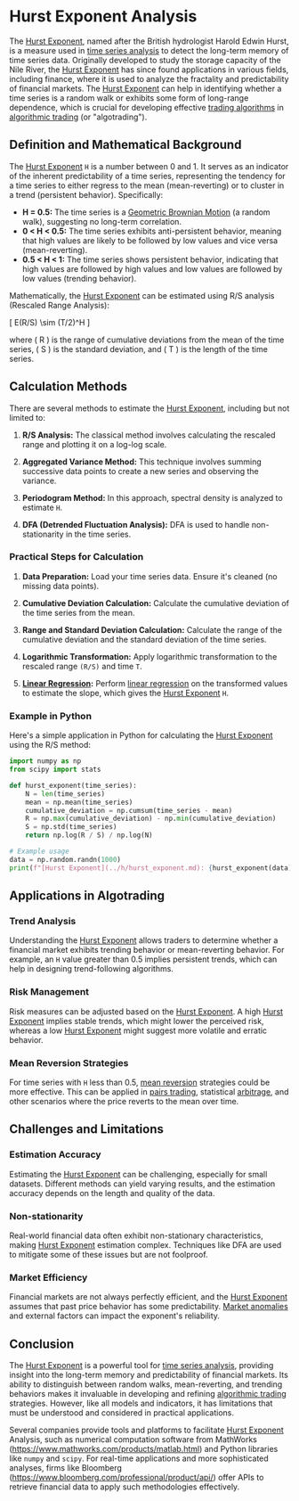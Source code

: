 # Hurst Exponent Analysis

The [Hurst Exponent](../h/hurst_exponent.md), named after the British hydrologist Harold Edwin Hurst, is a measure used in [time series analysis](../t/time_series_analysis.md) to detect the long-term memory of time series data. Originally developed to study the storage capacity of the Nile River, the [Hurst Exponent](../h/hurst_exponent.md) has since found applications in various fields, including finance, where it is used to analyze the fractality and predictability of financial markets. The [Hurst Exponent](../h/hurst_exponent.md) can help in identifying whether a time series is a random walk or exhibits some form of long-range dependence, which is crucial for developing effective [trading algorithms](../t/trading_algorithms.md) in [algorithmic trading](../a/algorithmic_trading.md) (or "algotrading").

## Definition and Mathematical Background

The [Hurst Exponent](../h/hurst_exponent.md) `H` is a number between 0 and 1. It serves as an indicator of the inherent predictability of a time series, representing the tendency for a time series to either regress to the mean (mean-reverting) or to cluster in a trend (persistent behavior). Specifically:

- **H = 0.5:** The time series is a [Geometric Brownian Motion](../g/geometric_brownian_motion.md) (a random walk), suggesting no long-term correlation.
- **0 < H < 0.5:** The time series exhibits anti-persistent behavior, meaning that high values are likely to be followed by low values and vice versa (mean-reverting).
- **0.5 < H < 1:** The time series shows persistent behavior, indicating that high values are followed by high values and low values are followed by low values (trending behavior).

Mathematically, the [Hurst Exponent](../h/hurst_exponent.md) can be estimated using R/S analysis (Rescaled Range Analysis):

\[ E(R/S) \sim (T/2)^H \]

where \( R \) is the range of cumulative deviations from the mean of the time series, \( S \) is the standard deviation, and \( T \) is the length of the time series.

## Calculation Methods

There are several methods to estimate the [Hurst Exponent](../h/hurst_exponent.md), including but not limited to:

1. **R/S Analysis:**
    The classical method involves calculating the rescaled range and plotting it on a log-log scale.

2. **Aggregated Variance Method:**
    This technique involves summing successive data points to create a new series and observing the variance.

3. **Periodogram Method:**
    In this approach, spectral density is analyzed to estimate `H`.

4. **DFA (Detrended Fluctuation Analysis):**
    DFA is used to handle non-stationarity in the time series.

### Practical Steps for Calculation

1. **Data Preparation:**
    Load your time series data. Ensure it's cleaned (no missing data points).

2. **Cumulative Deviation Calculation:**
    Calculate the cumulative deviation of the time series from the mean.

3. **Range and Standard Deviation Calculation:**
    Calculate the range of the cumulative deviation and the standard deviation of the time series.

4. **Logarithmic Transformation:**
    Apply logarithmic transformation to the rescaled range `(R/S)` and time `T`.

5. **[Linear Regression](../l/linear_regression.md):**
    Perform [linear regression](../l/linear_regression.md) on the transformed values to estimate the slope, which gives the [Hurst Exponent](../h/hurst_exponent.md) `H`.

### Example in Python

Here's a simple application in Python for calculating the [Hurst Exponent](../h/hurst_exponent.md) using the R/S method:

```python
import numpy as np
from scipy import stats

def hurst_exponent(time_series):
    N = len(time_series)
    mean = np.mean(time_series)
    cumulative_deviation = np.cumsum(time_series - mean)
    R = np.max(cumulative_deviation) - np.min(cumulative_deviation)
    S = np.std(time_series)
    return np.log(R / S) / np.log(N)

# Example usage
data = np.random.randn(1000)
print(f"[Hurst Exponent](../h/hurst_exponent.md): {hurst_exponent(data)}")
```

## Applications in Algotrading

### Trend Analysis
Understanding the [Hurst Exponent](../h/hurst_exponent.md) allows traders to determine whether a financial market exhibits trending behavior or mean-reverting behavior. For example, an `H` value greater than 0.5 implies persistent trends, which can help in designing trend-following algorithms.

### Risk Management
Risk measures can be adjusted based on the [Hurst Exponent](../h/hurst_exponent.md). A high [Hurst Exponent](../h/hurst_exponent.md) implies stable trends, which might lower the perceived risk, whereas a low [Hurst Exponent](../h/hurst_exponent.md) might suggest more volatile and erratic behavior.

### Mean Reversion Strategies
For time series with `H` less than 0.5, [mean reversion](../m/mean_reversion.md) strategies could be more effective. This can be applied in [pairs trading](../p/pairs_trading.md), statistical [arbitrage](../a/arbitrage.md), and other scenarios where the price reverts to the mean over time.

## Challenges and Limitations

### Estimation Accuracy
Estimating the [Hurst Exponent](../h/hurst_exponent.md) can be challenging, especially for small datasets. Different methods can yield varying results, and the estimation accuracy depends on the length and quality of the data.

### Non-stationarity
Real-world financial data often exhibit non-stationary characteristics, making [Hurst Exponent](../h/hurst_exponent.md) estimation complex. Techniques like DFA are used to mitigate some of these issues but are not foolproof.

### Market Efficiency
Financial markets are not always perfectly efficient, and the [Hurst Exponent](../h/hurst_exponent.md) assumes that past price behavior has some predictability. [Market anomalies](../m/market_anomalies.md) and external factors can impact the exponent's reliability.

## Conclusion

The [Hurst Exponent](../h/hurst_exponent.md) is a powerful tool for [time series analysis](../t/time_series_analysis.md), providing insight into the long-term memory and predictability of financial markets. Its ability to distinguish between random walks, mean-reverting, and trending behaviors makes it invaluable in developing and refining [algorithmic trading](../a/algorithmic_trading.md) strategies. However, like all models and indicators, it has limitations that must be understood and considered in practical applications.

Several companies provide tools and platforms to facilitate [Hurst Exponent](../h/hurst_exponent.md) Analysis, such as numerical computation software from MathWorks (https://www.mathworks.com/products/matlab.html) and Python libraries like `numpy` and `scipy`. For real-time applications and more sophisticated analyses, firms like Bloomberg (https://www.bloomberg.com/professional/product/api/) offer APIs to retrieve financial data to apply such methodologies effectively.
